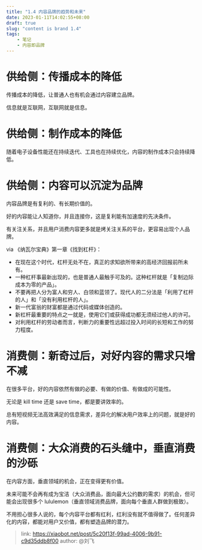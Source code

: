 ```yaml
---
title: "1.4 内容品牌的趋势和未来"
date: 2023-01-11T14:02:55+08:00
draft: true
slug: "content is brand 1.4"
tags:
    - 笔记
    - 内容即品牌
---
```




# 供给侧：传播成本的降低

传播成本的降低，让普通人也有机会通过内容建立品牌。

信息就是互联网，互联网就是信息。

# 供给侧：制作成本的降低

随着电子设备性能还在持续迭代、工具也在持续优化，内容的制作成本只会持续降低。

# 供给侧：内容可以沉淀为品牌

内容品牌是有复利的、有长期价值的。

好的内容能让人知道你，并且连接你，这是复利能有加速度的先决条件。

有关注关系，并且用户消费内容更多就是烤关注关系的平台，更容易出现个人品牌。

via 《纳瓦尔宝典》第一章《找到杠杆》：

- 在现在这个时代，杠杆无处不在，真正的求知欲所带来的高经济回报前所未有。
- 一种杠杆事最新出现的，也是普通人最触手可及的。这种杠杆就是「复制边际成本为零的产品」。
- 不要再把人分为富人和穷人、白领和蓝领了。现代人的二分法是「利用了杠杆的人」和「没有利用杠杆的人」。
- 新一代富翁的财富都是通过代码或媒体创造的。
- 新杠杆最重要的特点之一就是，使用它们或获得成功都无须经过他人的许可。
- 对利用杠杆的劳动者而言，判断力的重要性远超过投入时间的长短和工作的努力程度。

# 消费侧：新奇过后，对好内容的需求只增不减

在很多平台，好的内容依然有做的必要、有做的价值、有做成的可能性。

无论是 kill time 还是 save time，都是要讲效率的。

总有短视频无法高效满足的信息需求，差异化的解决用户效率上的问题，就是好的内容。

# 消费侧：大众消费的石头缝中，垂直消费的沙砾

在内容方面，垂直领域的机会，正在变得更有价值。

未来可能不会再有成为宝洁（大众消费品，面向最大公约数的需求）的机会，但可能会出现很多个 lululemon（垂直领域消费品牌，面向每个垂直人群做到极致）。

不用担心很多人说的，每个内容平台都有红利，红利没有就不值得做了。任何差异化的内容，都能对用户又价值，都有塑造品牌的潜力。

> link: https://xiaobot.net/post/5c20f13f-99ad-4006-9b91-c9d35ddb8f00
> author: @刘飞
